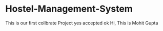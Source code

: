 # Hostel-Management-System
This is our first collbrate Project
yes accepted
ok
Hi, This is Mohit Gupta
